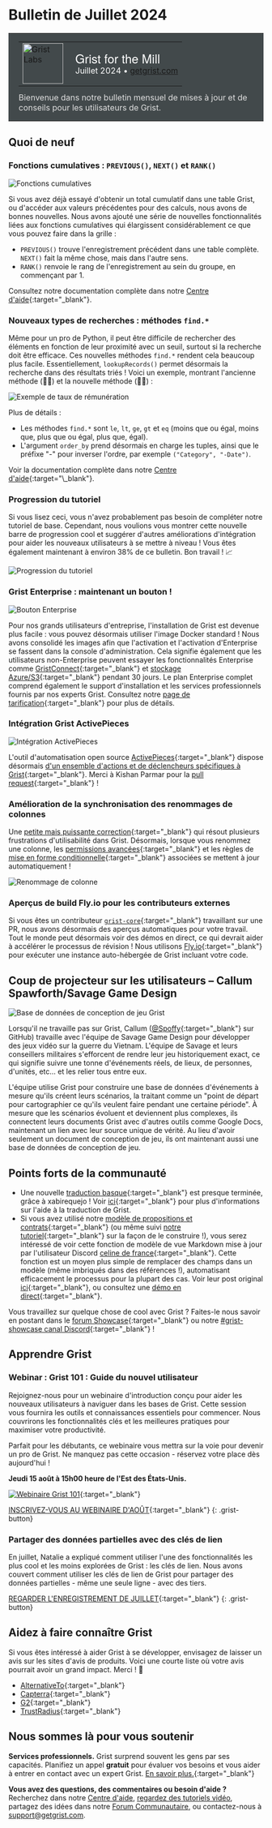# Bulletin de Juillet 2024

<style>
  /* restaurer certains défauts mal remplacés */
  .newsletter-header .table {
    background-color: initial;
    border: initial;
  }
  .newsletter-header .table > tbody > tr > td {
    padding: initial;
    border: initial;
    vertical-align: initial;
  }
  .newsletter-header img.header-img {
    padding: initial;
    max-width: initial;
    display: initial;
    padding: initial;
    line-height: initial;
    background-color: initial;
    border: initial;
    border-radius: initial;
    margin: initial;
  }

  /* copier les styles de la newsletter, avec un préfixe pour une spécificité suffisante */
  .newsletter-header .header {
    border: none;
    padding: 0;
    margin: 0;
  }
  .newsletter-header table > tbody > tr > td.header-image {
    width: 80px;
    padding-right: 16px;
  }
  .newsletter-header table > tbody > tr > td.header-text {
    background-color: #42494B;
    padding: 16px 20px;
  }
  .newsletter-header table.header-top {
    border: none;
    padding: 0;
    margin: 0;
    width: 100%;
  }
  .header-title {
    font-family: Helvetica Neue, Helvetica, Arial, sans-serif;
    font-size: 24px;
    line-height: 28px;
    color: #FFFFFF;
  }
  .header-month {
    color: #FFFFFF;
  }
  .header-welcome {
    margin-top: 12px;
    color: #FFFFFF;
  }
  .newsletter-summary {
    background-color: #e3fff5;
    margin: 0;
    padding: 10px;
  }
  .newsletter-summary-header {
    text-align: center;
    padding-bottom: 10px;
    border-bottom: 1px solid lightgrey;
  }
  .newsletter-summary ul {
    padding-left: 20px;
  }
  .newsletter-summary li {
    margin-bottom: 10px;
  }
  .newsletter-summary li p {
    margin: 0px
  }
</style>
<div class="newsletter-header">
<table class="header" cellpadding="0" cellspacing="0" border="0"><tr>
  <td class="header-text">
    <table class="header-top"><tr>
      <td class="header-image">
        <a href="https://www.getgrist.com">
          <img class="header-img" src="/images/newsletters/grist-labs.png" width="80" height="80" alt="Grist Labs" border="0">
        </a>
      </td>
      <td class="header-top-text">
        <div class="header-title">Grist for the Mill</div>
        <div class="header-month">Juillet 2024
          &#8226; <a href="https://www.getgrist.com/">getgrist.com</a></div>
      </td>
    </tr></table>
    <div class="header-welcome" style="color: #e0e0e0;">
      Bienvenue dans notre bulletin mensuel de mises à jour et de conseils pour les utilisateurs de Grist.
    </div>
  </td>
</tr></table>
</div>

## Quoi de neuf

### Fonctions cumulatives : `PREVIOUS()`, `NEXT()` et `RANK()`

![Fonctions cumulatives](../images/newsletters/2024-07/cumulative-full.gif)

Si vous avez déjà essayé d'obtenir un total cumulatif dans une table Grist, ou d'accéder aux valeurs précédentes pour des calculs, nous avons de bonnes nouvelles. Nous avons ajouté une série de nouvelles fonctionnalités liées aux fonctions cumulatives qui élargissent considérablement ce que vous pouvez faire dans la grille :

* `PREVIOUS()` trouve l'enregistrement précédent dans une table complète. `NEXT()` fait la même chose, mais dans l'autre sens.
* `RANK()` renvoie le rang de l'enregistrement au sein du groupe, en commençant par 1.

Consultez notre documentation complète dans notre [Centre d'aide](https://support.getgrist.com/functions/#cumulative){:target="\_blank"}.

### Nouveaux types de recherches : méthodes `find.*`

Même pour un pro de Python, il peut être difficile de rechercher des éléments en fonction de leur proximité avec un seuil, surtout si la recherche doit être efficace. Ces nouvelles méthodes `find.*` rendent cela beaucoup plus facile. Essentiellement, `lookupRecords()` permet désormais la recherche dans des résultats triés ! Voici un exemple, montrant l'ancienne méthode (🐢🙅) et la nouvelle méthode (🏃‍➡️) :

![Exemple de taux de rémunération](../images/newsletters/2024-07/find-methods.png)

Plus de détails :

* Les méthodes `find.*` sont `le`, `lt`, `ge`, `gt` et `eq` (moins que ou égal, moins que, plus que ou égal, plus que, égal).
* L'argument `order_by` prend désormais en charge les tuples, ainsi que le préfixe "-" pour inverser l'ordre, par exemple `("Category", "-Date")`.

Voir la documentation complète dans notre [Centre d'aide](https://support.getgrist.com/functions/#find_){:target="\_blank"}.

### Progression du tutoriel

Si vous lisez ceci, vous n'avez probablement pas besoin de compléter notre tutoriel de base. Cependant, nous voulions vous montrer cette nouvelle barre de progression cool et suggérer d'autres améliorations d'intégration pour aider les nouveaux utilisateurs à se mettre à niveau ! Vous êtes également maintenant à environ 38% de ce bulletin. Bon travail ! 📈

![Progression du tutoriel](../images/newsletters/2024-07/tutorial-progress.png)

### Grist Enterprise : maintenant un bouton !

![Bouton Enterprise](../images/newsletters/2024-07/enterprise-toggle.gif)

Pour nos grands utilisateurs d'entreprise, l'installation de Grist est devenue plus facile : vous pouvez désormais utiliser l'image Docker standard ! Nous avons consolidé les images afin que l'activation et l'activation d'Enterprise se fassent dans la console d'administration. Cela signifie également que les utilisateurs non-Enterprise peuvent essayer les fonctionnalités Enterprise comme [GristConnect](https://support.getgrist.com/install/grist-connect/){:target="\_blank"} et [stockage Azure/S3](https://support.getgrist.com/install/cloud-storage/#azure){:target="\_blank"} pendant 30 jours. Le plan Enterprise complet comprend également le support d'installation et les services professionnels fournis par nos experts Grist. Consultez notre [page de tarification](https://www.getgrist.com/pricing/){:target="\_blank"} pour plus de détails.

### Intégration Grist ActivePieces

![Intégration ActivePieces](../images/newsletters/2024-07/activepieces.png)

L'outil d'automatisation open source [ActivePieces](https://www.activepieces.com/){:target="\_blank"} dispose désormais [d'un ensemble d'actions et de déclencheurs spécifiques à Grist](https://www.activepieces.com/pieces/grist){:target="\_blank"}. Merci à Kishan Parmar pour la [pull request](https://github.com/activepieces/activepieces/pull/5069){:target="\_blank"} !

### Amélioration de la synchronisation des renommages de colonnes

Une [petite mais puissante correction](https://github.com/gristlabs/grist-core/pull/1038){:target="\_blank"} qui résout plusieurs frustrations d'utilisabilité dans Grist. Désormais, lorsque vous renommez une colonne, les [permissions avancées](https://support.getgrist.com/access-rules/#access-rules){:target="\_blank"} et les règles de [mise en forme conditionnelle](https://support.getgrist.com/conditional-formatting/){:target="\_blank"} associées se mettent à jour automatiquement !

![Renommage de colonne](../images/newsletters/2024-07/column-rename.gif)

### Aperçus de build Fly.io pour les contributeurs externes

Si vous êtes un contributeur [`grist-core`](https://github.com/gristlabs/grist-core){:target="\_blank"} travaillant sur une PR, nous avons désormais des aperçus automatiques pour votre travail. Tout le monde peut désormais voir des démos en direct, ce qui devrait aider à accélérer le processus de révision ! Nous utilisons [Fly.io](http://fly.io/){:target="\_blank"} pour exécuter une instance auto-hébergée de Grist incluant votre code.

## Coup de projecteur sur les utilisateurs – Callum Spawforth/Savage Game Design

![Base de données de conception de jeu Grist](../images/newsletters/2024-07/callum-3.png)

Lorsqu'il ne travaille pas sur Grist, Callum ([@Spoffy](https://github.com/Spoffy){:target="\_blank"} sur GitHub) travaille avec l'équipe de Savage Game Design pour développer des jeux vidéo sur la guerre du Vietnam. L'équipe de Savage et leurs conseillers militaires s'efforcent de rendre leur jeu historiquement exact, ce qui signifie suivre une tonne d'événements réels, de lieux, de personnes, d'unités, etc... et les relier tous entre eux.

L'équipe utilise Grist pour construire une base de données d'événements à mesure qu'ils créent leurs scénarios, la traitant comme un "point de départ pour cartographier ce qu'ils veulent faire pendant une certaine période". À mesure que les scénarios évoluent et deviennent plus complexes, ils connectent leurs documents Grist avec d'autres outils comme Google Docs, maintenant un lien avec leur source unique de vérité. Au lieu d'avoir seulement un document de conception de jeu, ils ont maintenant aussi une base de données de conception de jeu.

## Points forts de la communauté

* Une nouvelle [traduction basque](https://hosted.weblate.org/projects/grist/client/eu/){:target="\_blank"} est presque terminée, grâce à xabirequejo ! Voir [ici](https://community.getgrist.com/t/translating-grist/2086){:target="\_blank"} pour plus d'informations sur l'aide à la traduction de Grist.
* Si vous avez utilisé notre [modèle de propositions et contrats](https://public.getgrist.com/nyPmvvea8c54/Proposals-and-Contracts-Template/m/fork){:target="\_blank"} (ou même suivi [notre tutoriel](https://support.getgrist.com/examples/2023-07-proposals-contracts/#creating-proposals){:target="\_blank"} sur la façon de le construire !), vous serez intéressé de voir cette fonction de modèle de vue Markdown mise à jour par l'utilisateur Discord [celine de france](https://discord.gg/MYKpYQ3fbP){:target="\_blank"}. Cette fonction est un moyen plus simple de remplacer des champs dans un modèle (même imbriqués dans des références !), automatisant efficacement le processus pour la plupart des cas. Voir leur post original [ici](https://discord.com/channels/1176642613022044301/1176646309223075860/1255885603153907844){:target="\_blank"}, ou consultez une [démo en direct](https://public.getgrist.com/rshLAdMBmoWJ/Markdown-reports-Celine-formula/p/16#a1.s52.r1.c36){:target="\_blank"}.

Vous travaillez sur quelque chose de cool avec Grist ? Faites-le nous savoir en postant dans le [forum Showcase](https://community.getgrist.com/c/showcase/8){:target="\_blank"} ou notre [#grist-showcase canal Discord](https://discord.gg/MYKpYQ3fbP){:target="\_blank"} !

## Apprendre Grist

### Webinar : Grist 101 : Guide du nouvel utilisateur

Rejoignez-nous pour un webinaire d'introduction conçu pour aider les nouveaux utilisateurs à naviguer dans les bases de Grist. Cette session vous fournira les outils et connaissances essentiels pour commencer. Nous couvrirons les fonctionnalités clés et les meilleures pratiques pour maximiser votre productivité.

Parfait pour les débutants, ce webinaire vous mettra sur la voie pour devenir un pro de Grist. Ne manquez pas cette occasion - réservez votre place dès aujourd'hui !

**Jeudi 15 août à 15h00 heure de l'Est des États-Unis.**

[![Webinaire Grist 101](../images/newsletters/2024-07/webinar.png)](https://www.getgrist.com/webinars/grist-101-new-users-guide/?utm_source=support-newsletter&utm_medium=internal&utm_campaign=build-webinar&utm_term=august-2024){:target="\_blank"}

[INSCRIVEZ-VOUS AU WEBINAIRE D'AOÛT](https://www.getgrist.com/webinars/grist-101-new-users-guide/?utm_source=support-newsletter&utm_medium=internal&utm_campaign=build-webinar&utm_term=august-2024){:target="\_blank"}
{: .grist-button}

### Partager des données partielles avec des clés de lien

En juillet, Natalie a expliqué comment utiliser l'une des fonctionnalités les plus cool et les moins explorées de Grist : les clés de lien. Nous avons couvert comment utiliser les clés de lien de Grist pour partager des données partielles - même une seule ligne - avec des tiers.

[REGARDER L'ENREGISTREMENT DE JUILLET](https://www.getgrist.com/webinars/grist-sharing-partial-data-link-keys-2/){:target="\_blank"}
{: .grist-button}

## Aidez à faire connaître Grist
Si vous êtes intéressé à aider Grist à se développer, envisagez de laisser un avis sur les sites d'avis de produits. Voici une courte liste où votre avis pourrait avoir un grand impact. Merci ! 🙏

* [AlternativeTo](https://alternativeto.net/software/grist/about/){:target="\_blank"}
* [Capterra](https://www.capterra.com/p/232821/Grist/){:target="\_blank"}
* [G2](https://www.g2.com/products/grist){:target="\_blank"}
* [TrustRadius](https://www.trustradius.com/products/grist/){:target="\_blank"}

## Nous sommes là pour vous soutenir

**Services professionnels.** Grist surprend souvent les gens par ses capacités. Planifiez un appel **gratuit** pour évaluer vos besoins et vous aider à entrer en contact avec un expert Grist. [En savoir plus.](https://www.getgrist.com/professional-services/){:target="\_blank"}

**Vous avez des questions, des commentaires ou besoin d'aide ?** Recherchez dans notre [Centre d'aide](../index.md), [regardez des tutoriels vidéo](https://www.youtube.com/channel/UCx0ioQrrC-bIrkmZ7ZULr0g/playlists), partagez des idées dans notre [Forum Communautaire](https://community.getgrist.com), ou contactez-nous à <support@getgrist.com>.